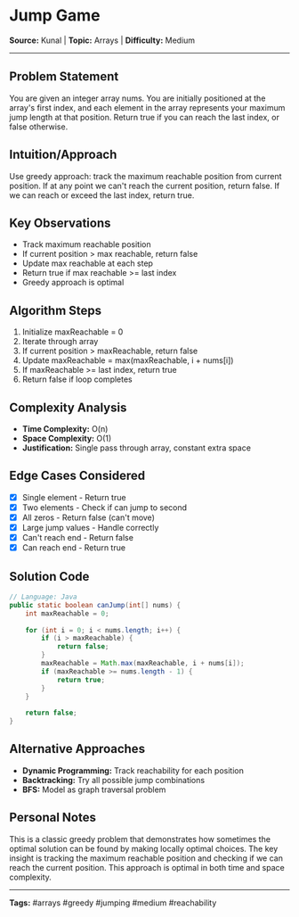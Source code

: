 # Jump Game

**Source:** Kunal | **Topic:** Arrays | **Difficulty:** Medium  

---

## Problem Statement
You are given an integer array nums. You are initially positioned at the array's first index, and each element in the array represents your maximum jump length at that position. Return true if you can reach the last index, or false otherwise.

## Intuition/Approach
Use greedy approach: track the maximum reachable position from current position. If at any point we can't reach the current position, return false. If we can reach or exceed the last index, return true.

## Key Observations
- Track maximum reachable position
- If current position > max reachable, return false
- Update max reachable at each step
- Return true if max reachable >= last index
- Greedy approach is optimal

## Algorithm Steps
1. Initialize maxReachable = 0
2. Iterate through array
3. If current position > maxReachable, return false
4. Update maxReachable = max(maxReachable, i + nums[i])
5. If maxReachable >= last index, return true
6. Return false if loop completes

## Complexity Analysis
- **Time Complexity:** O(n)
- **Space Complexity:** O(1)
- **Justification:** Single pass through array, constant extra space

## Edge Cases Considered
- [x] Single element - Return true
- [x] Two elements - Check if can jump to second
- [x] All zeros - Return false (can't move)
- [x] Large jump values - Handle correctly
- [x] Can't reach end - Return false
- [x] Can reach end - Return true

## Solution Code

```java
// Language: Java
public static boolean canJump(int[] nums) {
    int maxReachable = 0;
    
    for (int i = 0; i < nums.length; i++) {
        if (i > maxReachable) {
            return false;
        }
        maxReachable = Math.max(maxReachable, i + nums[i]);
        if (maxReachable >= nums.length - 1) {
            return true;
        }
    }
    
    return false;
}
```

## Alternative Approaches
- **Dynamic Programming:** Track reachability for each position
- **Backtracking:** Try all possible jump combinations
- **BFS:** Model as graph traversal problem

## Personal Notes
This is a classic greedy problem that demonstrates how sometimes the optimal solution can be found by making locally optimal choices. The key insight is tracking the maximum reachable position and checking if we can reach the current position. This approach is optimal in both time and space complexity.

---
**Tags:** #arrays #greedy #jumping #medium #reachability 